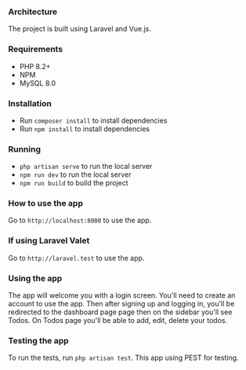 ### Architecture
The project is built using Laravel and Vue.js.

### Requirements
- PHP 8.2+
- NPM
- MySQL 8.0

### Installation
- Run `composer install` to install dependencies
- Run `npm install` to install dependencies

### Running
- `php artisan serve` to run the local server
- `npm run dev` to run the local server
- `npm run build` to build the project

### How to use the app
Go to `http://localhost:8000` to use the app.

### If using Laravel Valet
Go to `http://laravel.test` to use the app.

### Using the app
The app will welcome you with a login screen. You'll need to create an account to use the app.
Then after signing up and logging in, you'll be redirected to the dashboard page page then on the sidebar you'll see Todos.
On Todos page you'll be able to add, edit, delete your todos.

### Testing the app
To run the tests, run `php artisan test`.
This app using PEST for testing.
